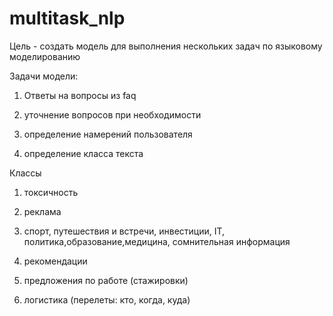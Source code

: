 # multitask_nlp
 
Цель - создать модель для выполнения нескольких задач по языковому моделированию

Задачи модели:

1) Ответы на вопросы из faq

2) уточнение вопросов при необходимости

3) определение намерений пользователя

4) определение класса текста



Классы

1) токсичность

2) реклама

3) спорт, путешествия и встречи, инвестиции, IT, политика,образование,медицина, сомнительная информация

4) рекомендации

5) предложения по работе (стажировки)

6) логистика (перелеты: кто, когда, куда)
